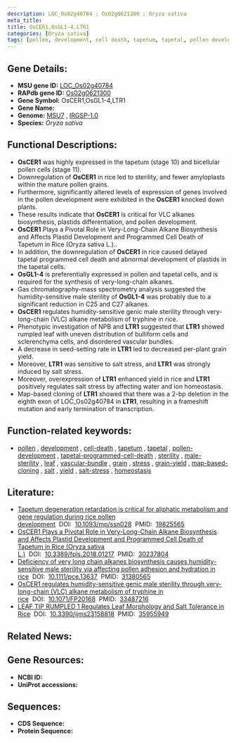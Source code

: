 ```yaml
---
description: LOC_Os02g40784 ; Os02g0621300 ; Oryza sativa
meta_title:
title: OsCER1,OsGL1-4,LTR1
categories: [Oryza sativa]
tags: [pollen, development, cell death, tapetum, tapetal, pollen development, tapetal programmed cell death, sterility, male sterility, leaf, vascular bundle, grain, stress, grain yield, map-based cloning, salt, yield, salt stress, homeostasis]
---
```


## Gene Details:
- **MSU gene ID:** [LOC_Os02g40784](http://rice.uga.edu/cgi-bin/ORF_infopage.cgi?orf=LOC_Os02g40784)  
- **RAPdb gene ID:** [Os02g0621300](https://rapdb.dna.affrc.go.jp/locus/?name=Os02g0621300)  
- **Gene Symbol:** OsCER1,OsGL1-4,LTR1
- **Gene Name:**
- **Genome:**  [MSU7](http://rice.uga.edu/)&nbsp;,&nbsp;[IRGSP-1.0](https://rapdb.dna.affrc.go.jp/download/irgsp1.html)
- **Species:** *Oryza sativa*

## Functional Descriptions:
   - **OsCER1** was highly expressed in the tapetum (stage 10) and bicellular pollen cells (stage 11).
   - Downregulation of **OsCER1** in rice led to sterility, and fewer amyloplasts within the mature pollen grains.
   - Furthermore, significantly altered levels of expression of genes involved in the pollen development were exhibited in the **OsCER1** knocked down plants.
   - These results indicate that **OsCER1** is critical for VLC alkanes biosynthesis, plastids differentiation, and pollen development.
   - **OsCER1** Plays a Pivotal Role in Very-Long-Chain Alkane Biosynthesis and Affects Plastid Development and Programmed Cell Death of Tapetum in Rice (Oryza sativa L.)..
   - In addition, the downregulation of **OsCER1** in rice caused delayed tapetal programmed cell death and abnormal development of plastids in the tapetal cells.
   - **OsGL1-4** is preferentially expressed in pollen and tapetal cells, and is required for the synthesis of very-long-chain alkanes.
   - Gas chromatography-mass spectrometry analysis suggested the humidity-sensitive male sterility of **OsGL1-4** was probably due to a significant reduction in C25 and C27 alkanes.
   - **OsCER1** regulates humidity-sensitive genic male sterility through very-long-chain (VLC) alkane metabolism of tryphine in rice.
   - Phenotypic investigation of NPB and **LTR1** suggested that **LTR1** showed rumpled leaf with uneven distribution of bulliform cells and sclerenchyma cells, and disordered vascular bundles.
   - A decrease in seed-setting rate in **LTR1** led to decreased per-plant grain yield.
   - Moreover, **LTR1** was sensitive to salt stress, and **LTR1** was strongly induced by salt stress.
   - Moreover, overexpression of **LTR1** enhanced yield in rice and **LTR1** positively regulates salt stress by affecting water and ion homeostasis.
   - Map-based cloning of **LTR1** showed that there was a 2-bp deletion in the eighth exon of LOC_Os02g40784 in **LTR1**, resulting in a frameshift mutation and early termination of transcription.

## Function-related keywords:
   - [pollen](/tags/pollen/)&nbsp;,&nbsp;[development](/tags/development/)&nbsp;,&nbsp;[cell-death](/tags/cell-death/)&nbsp;,&nbsp;[tapetum](/tags/tapetum/)&nbsp;,&nbsp;[tapetal](/tags/tapetal/)&nbsp;,&nbsp;[pollen-development](/tags/pollen-development/)&nbsp;,&nbsp;[tapetal-programmed-cell-death](/tags/tapetal-programmed-cell-death/)&nbsp;,&nbsp;[sterility](/tags/sterility/)&nbsp;,&nbsp;[male-sterility](/tags/male-sterility/)&nbsp;,&nbsp;[leaf](/tags/leaf/)&nbsp;,&nbsp;[vascular-bundle](/tags/vascular-bundle/)&nbsp;,&nbsp;[grain](/tags/grain/)&nbsp;,&nbsp;[stress](/tags/stress/)&nbsp;,&nbsp;[grain-yield](/tags/grain-yield/)&nbsp;,&nbsp;[map-based-cloning](/tags/map-based-cloning/)&nbsp;,&nbsp;[salt](/tags/salt/)&nbsp;,&nbsp;[yield](/tags/yield/)&nbsp;,&nbsp;[salt-stress](/tags/salt-stress/)&nbsp;,&nbsp;[homeostasis](/tags/homeostasis/)

## Literature:
   - [Tapetum degeneration retardation is critical for aliphatic metabolism and gene regulation during rice pollen development](https://www.doi.org/10.1093/mp/ssn028)&nbsp;&nbsp;DOI:&nbsp;&nbsp;[10.1093/mp/ssn028](https://www.doi.org/10.1093/mp/ssn028)&nbsp;&nbsp;PMID:&nbsp;&nbsp;[19825565](https://pubmed.ncbi.nlm.nih.gov/19825565/)
   - [OsCER1 Plays a Pivotal Role in Very-Long-Chain Alkane Biosynthesis and Affects Plastid Development and Programmed Cell Death of Tapetum in Rice (Oryza sativa L.)](https://www.doi.org/10.3389/fpls.2018.01217)&nbsp;&nbsp;DOI:&nbsp;&nbsp;[10.3389/fpls.2018.01217](https://www.doi.org/10.3389/fpls.2018.01217)&nbsp;&nbsp;PMID:&nbsp;&nbsp;[30237804](https://pubmed.ncbi.nlm.nih.gov/30237804/)
   - [Deficiency of very long chain alkanes biosynthesis causes humidity-sensitive male sterility via affecting pollen adhesion and hydration in rice](https://www.doi.org/10.1111/pce.13637)&nbsp;&nbsp;DOI:&nbsp;&nbsp;[10.1111/pce.13637](https://www.doi.org/10.1111/pce.13637)&nbsp;&nbsp;PMID:&nbsp;&nbsp;[31380565](https://pubmed.ncbi.nlm.nih.gov/31380565/)
   - [OsCER1 regulates humidity-sensitive genic male sterility through very-long-chain (VLC) alkane metabolism of tryphine in rice](https://www.doi.org/10.1071/FP20168)&nbsp;&nbsp;DOI:&nbsp;&nbsp;[10.1071/FP20168](https://www.doi.org/10.1071/FP20168)&nbsp;&nbsp;PMID:&nbsp;&nbsp;[33487216](https://pubmed.ncbi.nlm.nih.gov/33487216/)
   - [LEAF TIP RUMPLED 1 Regulates Leaf Morphology and Salt Tolerance in Rice](https://www.doi.org/10.3390/ijms23158818)&nbsp;&nbsp;DOI:&nbsp;&nbsp;[10.3390/ijms23158818](https://www.doi.org/10.3390/ijms23158818)&nbsp;&nbsp;PMID:&nbsp;&nbsp;[35955949](https://pubmed.ncbi.nlm.nih.gov/35955949/)

## Related News:

## Gene Resources:
- **NCBI ID:**  []()
- **UniProt accessions:** [](https://www.uniprot.org/uniprotkb//entry)

## Sequences:
- **CDS Sequence:**
- **Protein Sequence:**
